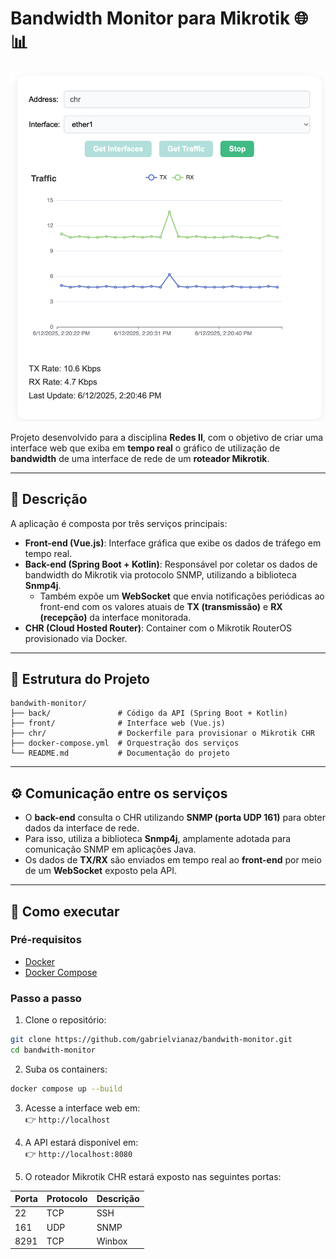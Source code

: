 # Bandwidth Monitor para Mikrotik 🌐📊

![Print Bandwith Monitor](print.png)

Projeto desenvolvido para a disciplina **Redes II**, com o objetivo de criar uma interface web que exiba em **tempo real** o gráfico de utilização de **bandwidth** de uma interface de rede de um **roteador Mikrotik**.

---

## 📌 Descrição

A aplicação é composta por três serviços principais:

- **Front-end (Vue.js)**: Interface gráfica que exibe os dados de tráfego em tempo real.
- **Back-end (Spring Boot + Kotlin)**: Responsável por coletar os dados de bandwidth do Mikrotik via protocolo SNMP, utilizando a biblioteca **Snmp4j**.
  - Também expõe um **WebSocket** que envia notificações periódicas ao front-end com os valores atuais de **TX (transmissão)** e **RX (recepção)** da interface monitorada.
- **CHR (Cloud Hosted Router)**: Container com o Mikrotik RouterOS provisionado via Docker.

---

## 🧱 Estrutura do Projeto

```
bandwith-monitor/
├── back/               # Código da API (Spring Boot + Kotlin)
├── front/              # Interface web (Vue.js)
├── chr/                # Dockerfile para provisionar o Mikrotik CHR
├── docker-compose.yml  # Orquestração dos serviços
└── README.md           # Documentação do projeto
```

---

## ⚙️ Comunicação entre os serviços

- O **back-end** consulta o CHR utilizando **SNMP (porta UDP 161)** para obter dados da interface de rede.
- Para isso, utiliza a biblioteca **Snmp4j**, amplamente adotada para comunicação SNMP em aplicações Java.
- Os dados de **TX/RX** são enviados em tempo real ao **front-end** por meio de um **WebSocket** exposto pela API.

---

## 🚀 Como executar

### Pré-requisitos

- [Docker](https://www.docker.com/)
- [Docker Compose](https://docs.docker.com/compose/)

### Passo a passo

1. Clone o repositório:
```bash
git clone https://github.com/gabrielvianaz/bandwith-monitor.git
cd bandwith-monitor
```

2. Suba os containers:
```bash
docker compose up --build
```

3. Acesse a interface web em:  
   👉 `http://localhost`

4. A API estará disponível em:  
   👉 `http://localhost:8080`

5. O roteador Mikrotik CHR estará exposto nas seguintes portas:

| Porta | Protocolo | Descrição                     |
|-------|-----------|-------------------------------|
| 22    | TCP       | SSH                           |
| 161   | UDP       | SNMP                          |
| 8291  | TCP       | Winbox                        |